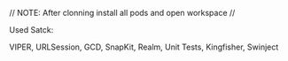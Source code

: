 // NOTE: After clonning install all pods and open workspace //

Used Satck:

VIPER, URLSession, GCD, SnapKit, Realm, Unit Tests, Kingfisher, Swinject
